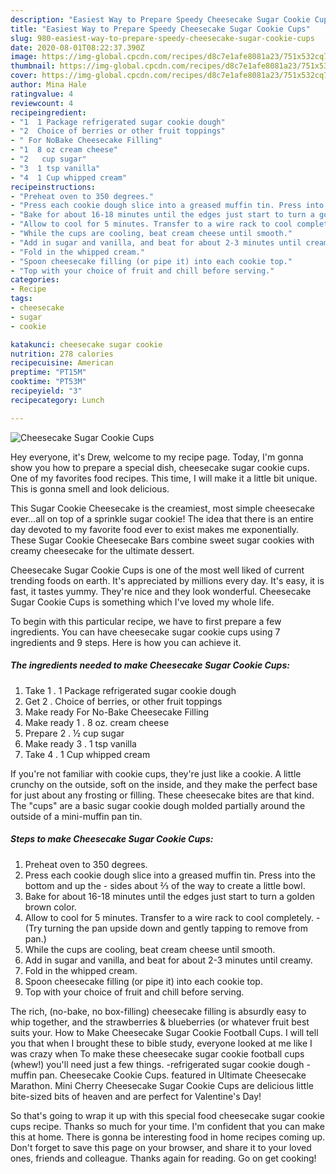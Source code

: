 ```yaml
---
description: "Easiest Way to Prepare Speedy Cheesecake Sugar Cookie Cups"
title: "Easiest Way to Prepare Speedy Cheesecake Sugar Cookie Cups"
slug: 980-easiest-way-to-prepare-speedy-cheesecake-sugar-cookie-cups
date: 2020-08-01T08:22:37.390Z
image: https://img-global.cpcdn.com/recipes/d8c7e1afe8081a23/751x532cq70/cheesecake-sugar-cookie-cups-recipe-main-photo.jpg
thumbnail: https://img-global.cpcdn.com/recipes/d8c7e1afe8081a23/751x532cq70/cheesecake-sugar-cookie-cups-recipe-main-photo.jpg
cover: https://img-global.cpcdn.com/recipes/d8c7e1afe8081a23/751x532cq70/cheesecake-sugar-cookie-cups-recipe-main-photo.jpg
author: Mina Hale
ratingvalue: 4
reviewcount: 4
recipeingredient:
- "1  1 Package refrigerated sugar cookie dough"
- "2  Choice of berries or other fruit toppings"
- " For NoBake Cheesecake Filling"
- "1  8 oz cream cheese"
- "2   cup sugar"
- "3  1 tsp vanilla"
- "4  1 Cup whipped cream"
recipeinstructions:
- "Preheat oven to 350 degrees."
- "Press each cookie dough slice into a greased muffin tin. Press into the bottom and up the  sides about ⅔ of the way to create a little bowl."
- "Bake for about 16-18 minutes until the edges just start to turn a golden brown color."
- "Allow to cool for 5 minutes. Transfer to a wire rack to cool completely.  (Try turning the pan upside down and gently tapping to remove from pan.)"
- "While the cups are cooling, beat cream cheese until smooth."
- "Add in sugar and vanilla, and beat for about 2-3 minutes until creamy."
- "Fold in the whipped cream."
- "Spoon cheesecake filling (or pipe it) into each cookie top."
- "Top with your choice of fruit and chill before serving."
categories:
- Recipe
tags:
- cheesecake
- sugar
- cookie

katakunci: cheesecake sugar cookie 
nutrition: 278 calories
recipecuisine: American
preptime: "PT15M"
cooktime: "PT53M"
recipeyield: "3"
recipecategory: Lunch

---
```



![Cheesecake Sugar Cookie Cups](https://img-global.cpcdn.com/recipes/d8c7e1afe8081a23/751x532cq70/cheesecake-sugar-cookie-cups-recipe-main-photo.jpg)

Hey everyone, it's Drew, welcome to my recipe page. Today, I'm gonna show you how to prepare a special dish, cheesecake sugar cookie cups. One of my favorites food recipes. This time, I will make it a little bit unique. This is gonna smell and look delicious.

This Sugar Cookie Cheesecake is the creamiest, most simple cheesecake ever…all on top of a sprinkle sugar cookie! The idea that there is an entire day devoted to my favorite food ever to exist makes me exponentially. These Sugar Cookie Cheesecake Bars combine sweet sugar cookies with creamy cheesecake for the ultimate dessert.

Cheesecake Sugar Cookie Cups is one of the most well liked of current trending foods on earth. It's appreciated by millions every day. It's easy, it is fast, it tastes yummy. They're nice and they look wonderful. Cheesecake Sugar Cookie Cups is something which I've loved my whole life.


To begin with this particular recipe, we have to first prepare a few ingredients. You can have cheesecake sugar cookie cups using 7 ingredients and 9 steps. Here is how you can achieve it.

<!--inarticleads1-->

##### The ingredients needed to make Cheesecake Sugar Cookie Cups:

1. Take 1 . 1 Package refrigerated sugar cookie dough
1. Get 2 . Choice of berries, or other fruit toppings
1. Make ready  For No-Bake Cheesecake Filling
1. Make ready 1 . 8 oz. cream cheese
1. Prepare 2 . ½ cup sugar
1. Make ready 3 . 1 tsp vanilla
1. Take 4 . 1 Cup whipped cream


If you&#39;re not familiar with cookie cups, they&#39;re just like a cookie. A little crunchy on the outside, soft on the inside, and they make the perfect base for just about any frosting or filling. These cheesecake bites are that kind. The &#34;cups&#34; are a basic sugar cookie dough molded partially around the outside of a mini-muffin pan tin. 

<!--inarticleads2-->

##### Steps to make Cheesecake Sugar Cookie Cups:

1. Preheat oven to 350 degrees.
1. Press each cookie dough slice into a greased muffin tin. Press into the bottom and up the -  sides about ⅔ of the way to create a little bowl.
1. Bake for about 16-18 minutes until the edges just start to turn a golden brown color.
1. Allow to cool for 5 minutes. Transfer to a wire rack to cool completely. -  (Try turning the pan upside down and gently tapping to remove from pan.)
1. While the cups are cooling, beat cream cheese until smooth.
1. Add in sugar and vanilla, and beat for about 2-3 minutes until creamy.
1. Fold in the whipped cream.
1. Spoon cheesecake filling (or pipe it) into each cookie top.
1. Top with your choice of fruit and chill before serving.


The rich, (no-bake, no box-filling) cheesecake filling is absurdly easy to whip together, and the strawberries &amp; blueberries (or whatever fruit best suits your. How to Make Cheesecake Sugar Cookie Football Cups. I will tell you that when I brought these to bible study, everyone looked at me like I was crazy when To make these cheesecake sugar cookie football cups (whew!) you&#39;ll need just a few things. -refrigerated sugar cookie dough -muffin pan. Cheesecake Cookie Cups. featured in Ultimate Cheesecake Marathon. Mini Cherry Cheesecake Sugar Cookie Cups are delicious little bite-sized bits of heaven and are perfect for Valentine&#39;s Day! 

So that's going to wrap it up with this special food cheesecake sugar cookie cups recipe. Thanks so much for your time. I'm confident that you can make this at home. There is gonna be interesting food in home recipes coming up. Don't forget to save this page on your browser, and share it to your loved ones, friends and colleague. Thanks again for reading. Go on get cooking!
